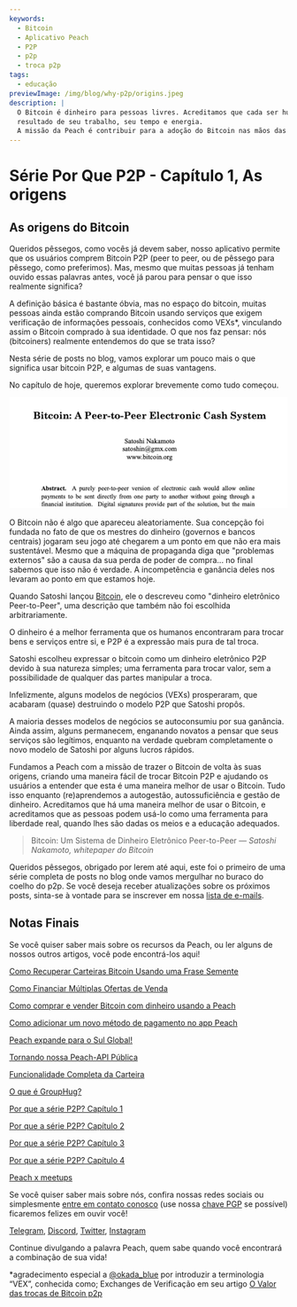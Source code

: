 ```yaml
---
keywords:
  - Bitcoin
  - Aplicativo Peach
  - P2P
  - p2p
  - troca p2p
tags:
  - educação
previewImage: /img/blog/why-p2p/origins.jpeg
description: |
  O Bitcoin é dinheiro para pessoas livres. Acreditamos que cada ser humano tem o direito de escolher com que dinheiro armazena sua riqueza, o
  resultado de seu trabalho, seu tempo e energia.
  A missão da Peach é contribuir para a adoção do Bitcoin nas mãos das pessoas.
---
```


# Série Por Que P2P - Capítulo 1, As origens

## As origens do Bitcoin

Queridos pêssegos, como vocês já devem saber, nosso aplicativo permite que os usuários comprem Bitcoin P2P (peer to peer, ou de pêssego para pêssego, como preferimos). Mas, mesmo que muitas pessoas já tenham ouvido essas palavras antes, você já parou para pensar o que isso realmente significa?

A definição básica é bastante óbvia, mas no espaço do bitcoin, muitas pessoas ainda estão comprando Bitcoin usando serviços que exigem verificação de informações pessoais, conhecidos como VEXs\*, vinculando assim o Bitcoin comprado à sua identidade. O que nos faz pensar: nós (bitcoiners) realmente entendemos do que se trata isso?

Nesta série de posts no blog, vamos explorar um pouco mais o que significa usar bitcoin P2P, e algumas de suas vantagens.

No capítulo de hoje, queremos explorar brevemente como tudo começou.

![whitepaper do bitcoin](/img/blog/why-p2p/whitepaper-intro.png)

O Bitcoin não é algo que apareceu aleatoriamente. Sua concepção foi fundada no fato de que os mestres do dinheiro (governos e bancos centrais) jogaram seu jogo até chegarem a um ponto em que não era mais sustentável.
Mesmo que a máquina de propaganda diga que "problemas externos" são a causa da sua perda de poder de compra... no final sabemos que isso não é verdade. A incompetência e ganância deles nos levaram ao ponto em que estamos hoje.

Quando Satoshi lançou [Bitcoin](https://peachbitcoin.com/bitcoin.pdf), ele o descreveu como "dinheiro eletrônico Peer-to-Peer", uma descrição que também não foi escolhida arbitrariamente.

O dinheiro é a melhor ferramenta que os humanos encontraram para trocar bens e serviços entre si, e P2P é a expressão mais pura de tal troca.

Satoshi escolheu expressar o bitcoin como um dinheiro eletrônico P2P devido à sua natureza simples; uma ferramenta para trocar valor, sem a possibilidade de qualquer das partes manipular a troca.

Infelizmente, alguns modelos de negócios (VEXs) prosperaram, que acabaram (quase) destruindo o modelo P2P que Satoshi propôs.

A maioria desses modelos de negócios se autoconsumiu por sua ganância. Ainda assim, alguns permanecem, enganando novatos a pensar que seus serviços são legítimos, enquanto na verdade quebram completamente o novo modelo de Satoshi por alguns lucros rápidos.

Fundamos a Peach com a missão de trazer o Bitcoin de volta às suas origens, criando uma maneira fácil de trocar Bitcoin P2P e ajudando os usuários a entender que esta é uma maneira melhor de usar o Bitcoin. Tudo isso enquanto (re)aprendemos a autogestão, autossuficiência e gestão de dinheiro.
Acreditamos que há uma maneira melhor de usar o Bitcoin, e acreditamos que as pessoas podem usá-lo como uma ferramenta para liberdade real, quando lhes são dadas os meios e a educação adequados.

> Bitcoin: Um Sistema de Dinheiro Eletrônico Peer-to-Peer
> <cite>— Satoshi Nakamoto, whitepaper do Bitcoin</cite>

Queridos pêssegos, obrigado por lerem até aqui, este foi o primeiro de uma série completa de posts no blog onde vamos mergulhar no buraco do coelho do p2p. Se você deseja receber atualizações sobre os próximos posts, sinta-se à vontade para se inscrever em nossa [lista de e-mails](https://peachbitcoin.com).

## Notas Finais

Se você quiser saber mais sobre os recursos da Peach, ou ler alguns de nossos outros artigos, você pode encontrá-los aqui!

[Como Recuperar Carteiras Bitcoin Usando uma Frase Semente](https://peachbitcoin.com/pt/blog/how-to-restore-peach-wallet/)

[Como Financiar Múltiplas Ofertas de Venda](https://peachbitcoin.com/pt/blog/funding-multiple-sell-offers/)

[Como comprar e vender Bitcoin com dinheiro usando a Peach](https://peachbitcoin.com/pt/blog/how-to-buy-and-sell-bitcoin-with-cash-using-peach/)

[Como adicionar um novo método de pagamento no app Peach](https://peachbitcoin.com/pt/blog/how-to-add-a-payment-method/)

[Peach expande para o Sul Global!](https://peachbitcoin.com/pt/blog/peach-expands-to-the-global-south/)

[Tornando nossa Peach-API Pública](https://peachbitcoin.com/pt/blog/making-our-peach-api-public/)

[Funcionalidade Completa da Carteira](https://peachbitcoin.com/pt/blog/full-wallet-functionality/)

[O que é GroupHug?](https://peachbitcoin.com/pt/blog/group-hug/)

[Por que a série P2P? Capítulo 1](https://peachbitcoin.com/pt/blog/why-p2p-chapter-1/)

[Por que a série P2P? Capítulo 2](https://peachbitcoin.com/pt/blog/why-p2p-chapter-2/)

[Por que a série P2P? Capítulo 3](https://peachbitcoin.com/pt/blog/why-p2p-chapter-3-circular-economies/)

[Por que a série P2P? Capítulo 4](https://peachbitcoin.com/pt/blog/why-p2p-chapter-4-chains-of-trust/)

[Peach x meetups](https://peachbitcoin.com/pt/blog/peach-for-meetups/)

Se você quiser saber mais sobre nós, confira nossas redes sociais ou simplesmente [entre em contato conosco](mailto:hello@peachbitcoin.com) (use nossa [chave PGP](https://keys.openpgp.org/vks/v1/by-fingerprint/48339A19645E2E53488E0E5479E1B270FACD1BD2) se possível) ficaremos felizes em ouvir você!

[Telegram](https://t.me/+GkOW1J-ixBBkZWRk), [Discord](https://discord.gg/ypeHz3SW54), [Twitter](https://twitter.com/peachbitcoin), [Instagram](https://instagram.com/peachbitcoin)

Continue divulgando a palavra Peach, quem sabe quando você encontrará a combinação de sua vida!

\*agradecimento especial a [@okada_blue](https://twitter.com/okada_blue) por introduzir a terminologia “VEX”, conhecida como; Exchanges de Verificação em seu artigo [O Valor das trocas de Bitcoin p2p](https://bitcoinmagazine.com/culture/the-value-of-p2p-bitcoin-exchanges)
